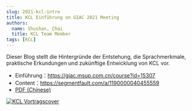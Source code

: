 ```yaml
---
slug: 2021-kcl-intro
title: KCL Einführung on GIAC 2021 Meeting
authors:
  name: Shushan, Chai
  title: KCL Team Member
tags: [KCL]
---
```


Dieser Blog stellt die Hintergründe der Entstehung, die Sprachmerkmale, praktische Erkundungen und zukünftige Entwicklung von KCL vor.

- Einführung：https://giac.msup.com.cn/course?id=15307
- Content：https://segmentfault.com/a/1190000040455559
- [PDF (Chinese)](https://gw.alipayobjects.com/os/bmw-prod/2cb0c283-5f24-485e-b635-b6efac887eba.pdf)

[![KCL Vortragscover](/img/blog/2021-08-03-kcl-intro/talk-cover.png)](https://gw.alipayobjects.com/os/bmw-prod/2cb0c283-5f24-485e-b635-b6efac887eba.pdf)

